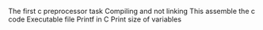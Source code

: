 The first c preprocessor task
Compiling and not linking
This assemble the c code
Executable file
Printf in C
Print size of variables
